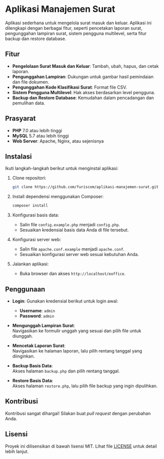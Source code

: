 
# Aplikasi Manajemen Surat  

Aplikasi sederhana untuk mengelola surat masuk dan keluar. Aplikasi ini dilengkapi dengan berbagai fitur, seperti pencetakan laporan surat, pengunggahan lampiran surat, sistem pengguna multilevel, serta fitur backup dan restore database.  

## Fitur  
- **Pengelolaan Surat Masuk dan Keluar**: Tambah, ubah, hapus, dan cetak laporan.  
- **Pengunggahan Lampiran**: Dukungan untuk gambar hasil pemindaian dan file dokumen.  
- **Pengunggahan Kode Klasifikasi Surat**: Format file CSV.  
- **Sistem Pengguna Multilevel**: Hak akses berdasarkan level pengguna.  
- **Backup dan Restore Database**: Kemudahan dalam pencadangan dan pemulihan data.  

## Prasyarat  
- **PHP** 7.0 atau lebih tinggi  
- **MySQL** 5.7 atau lebih tinggi  
- **Web Server**: Apache, Nginx, atau sejenisnya  

## Instalasi  

Ikuti langkah-langkah berikut untuk menginstal aplikasi:  

1. Clone repositori:  
   ```bash  
   git clone https://github.com/furiscom/aplikasi-manajemen-surat.git  
   ```  

2. Install dependensi menggunakan Composer:  
   ```bash  
   composer install  
   ```  

3. Konfigurasi basis data:  
   - Salin file `config.example.php` menjadi `config.php`.  
   - Sesuaikan kredensial basis data Anda di file tersebut.  

4. Konfigurasi server web:  
   - Salin file `apache.conf.example` menjadi `apache.conf`.  
   - Sesuaikan konfigurasi server web sesuai kebutuhan Anda.  

5. Jalankan aplikasi:  
   - Buka browser dan akses `http://localhost/eoffice`.  

## Penggunaan  

- **Login**: Gunakan kredensial berikut untuk login awal:  
  - **Username**: `admin`  
  - **Password**: `admin`  

- **Mengunggah Lampiran Surat**:  
  Navigasikan ke formulir unggah yang sesuai dan pilih file untuk diunggah.  

- **Mencetak Laporan Surat**:  
  Navigasikan ke halaman laporan, lalu pilih rentang tanggal yang diinginkan.  

- **Backup Basis Data**:  
  Akses halaman `backup.php` dan pilih rentang tanggal.  

- **Restore Basis Data**:  
  Akses halaman `restore.php`, lalu pilih file backup yang ingin dipulihkan.  

## Kontribusi  

Kontribusi sangat dihargai! Silakan buat *pull request* dengan perubahan Anda.  

## Lisensi  

Proyek ini dilisensikan di bawah lisensi MIT. Lihat file [LICENSE](LICENSE.txt) untuk detail lebih lanjut.  
